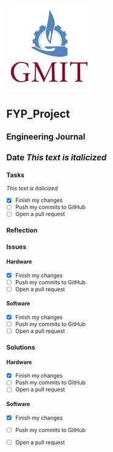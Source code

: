 ![Gmit logo](/gmit.png) 

# FYP_Project 

## Engineering Journal

## Date *This text is italicized*

### Tasks
*This text is italicized*

- [x] Finish my changes
- [ ] Push my commits to GitHub
- [ ] Open a pull request

### Reflection

### Issues
#### Hardware
- [x] Finish my changes
- [ ] Push my commits to GitHub
- [ ] Open a pull request

#### Software
- [x] Finish my changes
- [ ] Push my commits to GitHub
- [ ] Open a pull request

### Solutions
#### Hardware
- [x] Finish my changes
- [ ] Push my commits to GitHub
- [ ] Open a pull request

#### Software
- [x] Finish my changes
- [ ] Push my commits to GitHub
- [ ] Open a pull request


